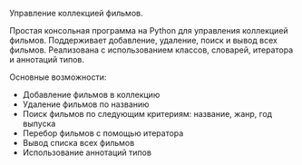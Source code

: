 Управление коллекцией фильмов.

Простая консольная программа на Python для управления коллекцией фильмов.
Поддерживает добавление, удаление, поиск и вывод всех фильмов.
Реализована с использованием классов, словарей, итератора и аннотаций типов.

Основные возможности:

- Добавление фильмов в коллекцию
- Удаление фильмов по названию
- Поиск фильмов по следующим критериям: название, жанр, год выпуска
- Перебор фильмов с помощью итератора 
- Вывод списка всех фильмов
- Использование аннотаций типов 

